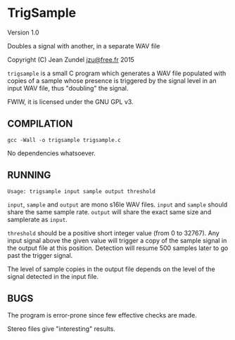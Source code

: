 TrigSample
==========

Version 1.0

Doubles a signal with another, in a separate WAV file

Copyright (C) Jean Zundel <jzu@free.fr> 2015

`trigsample` is a small C program which generates a WAV file populated with
copies of a sample whose presence is triggered by the signal level in an input
WAV file, thus "doubling" the signal. 

FWIW, it is licensed under the GNU GPL v3.

COMPILATION
-----------

`gcc -Wall -o trigsample trigsample.c`

No dependencies whatsoever.

RUNNING
-------

`Usage: trigsample input sample output threshold`

`input`, `sample` and `output` are mono s16le WAV files. `input` and `sample` should
share the same sample rate. `output` will share the exact same size and samplerate as
`input`. 

`threshold` should be a positive short integer value (from 0 to 32767). Any input 
signal above the given value will trigger a copy of the sample signal in the output
file at this position. Detection will resume 500 samples later to go past the 
trigger signal.

The level of sample copies in the output file depends on the level of the signal 
detected in the input file.

BUGS
----

The program is error-prone since few effective checks are made.

Stereo files give "interesting" results.

